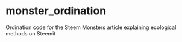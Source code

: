 # monster_ordination
Ordination code for the Steem Monsters article explaining ecological methods on Steemit
